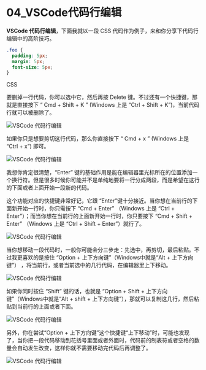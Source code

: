 # 04_VSCode代码行编辑

**VSCode 代码行编辑**，下面我就以一段 CSS 代码作为例子，来和你分享下代码行编辑中的高阶技巧。

```css
.foo {
  padding: 5px;
  margin: 5px;
  font-size: 5px;
}
```

CSS

要删掉一行代码，你可以选中它，然后再按 Delete 键。不过还有一个快捷键，那就是直接按下 “ Cmd + Shift + K ” (Windows 上是 “Ctrl + Shift + K”)，当前代码行就可以被删除了。

![VSCode 代码行编辑](https://img.geek-docs.com/vscode/shortcut/shortcut-adv-1.gif)

如果你只是想要剪切这行代码，那么你直接按下 “ Cmd + x ” (Windows 上是 “Ctrl + x”) 即可。

![VSCode 代码行编辑](https://img.geek-docs.com/vscode/shortcut/shortcut-adv-2.gif)

我想你肯定很清楚，“Enter” 键的基础作用是能在编辑器里光标所在的位置添加一个换行符。但是很多时候你可能并不是单纯地要将一行分成两段，而是希望在这行的下面或者上面开始一段新的代码。

这个功能对应的快捷键非常好记，它跟 “Enter”键十分接近。当你想在当前行的下面新开始一行时，你只需按下 “Cmd + Enter” （Windows 上是 “Ctrl + Enter”）；而当你想在当前行的上面新开始一行时，你只要按下 “Cmd + Shift + Enter” （Windows 上是 “Ctrl + Shift + Enter”）就行了。

![VSCode 代码行编辑](https://img.geek-docs.com/vscode/shortcut/shortcut-adv-3.gif)

当你想移动一段代码时，一般你可能会分三步走：先选中，再剪切，最后粘贴。不过我更喜欢的是按住 “Option + 上下方向键”（Windows中就是“Alt + 上下方向键”） ，将当前行，或者当前选中的几行代码，在编辑器里上下移动。

![VSCode 代码行编辑](https://img.geek-docs.com/vscode/shortcut/shortcut-adv-4.gif)

如果你同时按住 “Shift” 键的话，也就是 “Option + Shift + 上下方向键”（Windows中就是“Alt + shift + 上下方向键”），那就可以复制这几行，然后粘贴到当前行的上面或者下面。

![VSCode 代码行编辑](https://img.geek-docs.com/vscode/shortcut/shortcut-adv-5.gif)

另外，你在尝试“Option + 上下方向键”这个快捷键“上下移动”时，可能也发现了，当你把一段代码移动到花括号里面或者外面时，代码前的制表符或者空格的数量会自动发生改变，这样你就不需要移动完代码后再调整了。

![VSCode 代码行编辑](https://img.geek-docs.com/vscode/shortcut/shortcut-adv-6.gif)